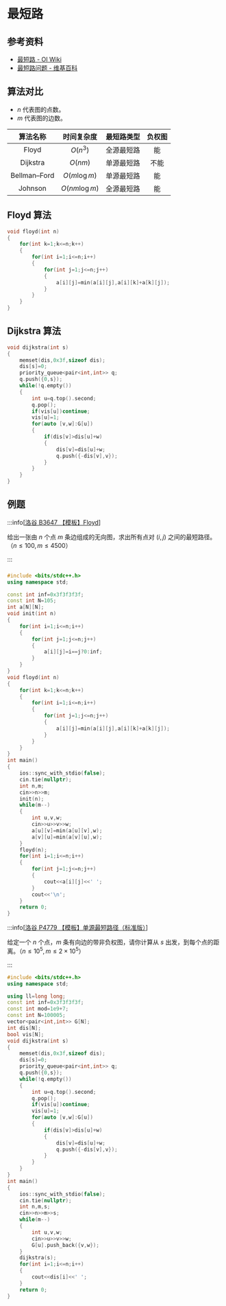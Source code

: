 # 最短路

## 参考资料

- [最短路 - OI Wiki](https://oi-wiki.org/graph/shortest-path/)
- [最短路问题 - 维基百科](https://zh.wikipedia.org/wiki/最短路问题)

## 算法对比

- $n$ 代表图的点数。
- $m$ 代表图的边数。

|   算法名称   |  时间复杂度   | 最短路类型 | 负权图 |
| :----------: | :-----------: | :--------: | :----: |
|    Floyd     |   $O(n^3)$    | 全源最短路 |   能   |
|   Dijkstra   |    $O(nm)$    | 单源最短路 |  不能  |
| Bellman–Ford | $O(m\log m)$  | 单源最短路 |   能   |
|   Johnson    | $O(nm\log m)$ | 全源最短路 |   能   |

## Floyd 算法

```cpp
void floyd(int n)
{
	for(int k=1;k<=n;k++)
	{
		for(int i=1;i<=n;i++)
		{
			for(int j=1;j<=n;j++)
			{
				a[i][j]=min(a[i][j],a[i][k]+a[k][j]);
			}
		}
	}
}
```

## Dijkstra 算法

```cpp
void dijkstra(int s)
{
	memset(dis,0x3f,sizeof dis);
	dis[s]=0;
	priority_queue<pair<int,int>> q;
	q.push({0,s});
	while(!q.empty())
	{
		int u=q.top().second;
		q.pop(); 
		if(vis[u])continue;
		vis[u]=1;
		for(auto [v,w]:G[u])
		{
			if(dis[v]>dis[u]+w)
			{
				dis[v]=dis[u]+w;
				q.push({-dis[v],v});
			}
		}
	}
}
```

## 例题

:::info[[洛谷 B3647 【模板】Floyd](https://www.luogu.com.cn/problem/B3647)]

给出一张由 $n$ 个点 $m$ 条边组成的无向图，求出所有点对 $(i,j)$ 之间的最短路径。（$n\le100,m\le4500$）

:::

### 

```cpp
#include <bits/stdc++.h>
using namespace std;

const int inf=0x3f3f3f3f;
const int N=105;
int a[N][N];
void init(int n)
{
	for(int i=1;i<=n;i++)
	{
		for(int j=1;j<=n;j++)
		{
			a[i][j]=i==j?0:inf;
		}
	}
}
void floyd(int n)
{
	for(int k=1;k<=n;k++)
	{
		for(int i=1;i<=n;i++)
		{
			for(int j=1;j<=n;j++)
			{
				a[i][j]=min(a[i][j],a[i][k]+a[k][j]);
			}
		}
	}
}
int main()
{
	ios::sync_with_stdio(false);
	cin.tie(nullptr);
	int n,m;
	cin>>n>>m;
	init(n);
	while(m--)
	{
		int u,v,w;
		cin>>u>>v>>w;
		a[u][v]=min(a[u][v],w);
		a[v][u]=min(a[v][u],w);
	}
	floyd(n);
	for(int i=1;i<=n;i++)
	{
		for(int j=1;j<=n;j++)
		{
			cout<<a[i][j]<<' ';
		}
		cout<<'\n';
	}
	return 0;
}
```

:::info[[洛谷 P4779 【模板】单源最短路径（标准版）](https://www.luogu.com.cn/problem/P4779)]

给定一个 $n$ 个点，$m$ 条有向边的带非负权图，请你计算从 $s$ 出发，到每个点的距离。（$n\le10^5,m\le2\times10^5$）

:::

```cpp
#include <bits/stdc++.h>
using namespace std;

using ll=long long;
const int inf=0x3f3f3f3f;
const int mod=1e9+7;
const int N=100005;
vector<pair<int,int>> G[N];
int dis[N];
bool vis[N];
void dijkstra(int s)
{
	memset(dis,0x3f,sizeof dis);
	dis[s]=0;
	priority_queue<pair<int,int>> q;
	q.push({0,s});
	while(!q.empty())
	{
		int u=q.top().second;
		q.pop(); 
		if(vis[u])continue;
		vis[u]=1;
		for(auto [v,w]:G[u])
		{
			if(dis[v]>dis[u]+w)
			{
				dis[v]=dis[u]+w;
				q.push({-dis[v],v});
			}
		}
	}
}
int main()
{
	ios::sync_with_stdio(false);
	cin.tie(nullptr);
	int n,m,s;
	cin>>n>>m>>s;
	while(m--)
	{
		int u,v,w;
		cin>>u>>v>>w;
		G[u].push_back({v,w});
	}
	dijkstra(s);
	for(int i=1;i<=n;i++)
	{
		cout<<dis[i]<<' ';
	}
	return 0;
}
```

